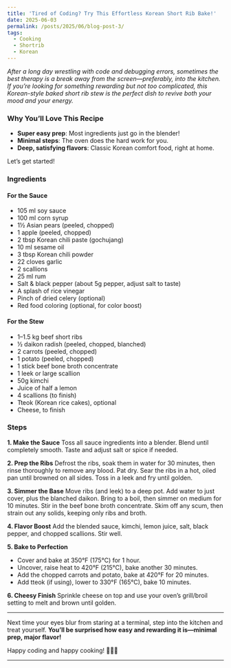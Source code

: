 ```yaml
---
title: 'Tired of Coding? Try This Effortless Korean Short Rib Bake!'
date: 2025-06-03
permalink: /posts/2025/06/blog-post-3/
tags:
  - Cooking
  - Shortrib
  - Korean
---
```


*After a long day wrestling with code and debugging errors, sometimes the best therapy is a break away from the screen—preferably, into the kitchen. If you’re looking for something rewarding but not too complicated, this Korean-style baked short rib stew is the perfect dish to revive both your mood and your energy.*

### Why You’ll Love This Recipe

* **Super easy prep**: Most ingredients just go in the blender!
* **Minimal steps**: The oven does the hard work for you.
* **Deep, satisfying flavors**: Classic Korean comfort food, right at home.

Let’s get started!

### Ingredients

#### For the Sauce

* 105 ml soy sauce
* 100 ml corn syrup
* 1½ Asian pears (peeled, chopped)
* 1 apple (peeled, chopped)
* 2 tbsp Korean chili paste (gochujang)
* 10 ml sesame oil
* 3 tbsp Korean chili powder
* 22 cloves garlic
* 2 scallions
* 25 ml rum
* Salt & black pepper (about 5g pepper, adjust salt to taste)
* A splash of rice vinegar
* Pinch of dried celery (optional)
* Red food coloring (optional, for color boost)

#### For the Stew

* 1–1.5 kg beef short ribs
* ½ daikon radish (peeled, chopped, blanched)
* 2 carrots (peeled, chopped)
* 1 potato (peeled, chopped)
* 1 stick beef bone broth concentrate
* 1 leek or large scallion
* 50g kimchi
* Juice of half a lemon
* 4 scallions (to finish)
* Tteok (Korean rice cakes), optional
* Cheese, to finish

### Steps

**1. Make the Sauce**
Toss all sauce ingredients into a blender. Blend until completely smooth. Taste and adjust salt or spice if needed.

**2. Prep the Ribs**
Defrost the ribs, soak them in water for 30 minutes, then rinse thoroughly to remove any blood.
Pat dry. Sear the ribs in a hot, oiled pan until browned on all sides. Toss in a leek and fry until golden.

**3. Simmer the Base**
Move ribs (and leek) to a deep pot. Add water to just cover, plus the blanched daikon.
Bring to a boil, then simmer on medium for 10 minutes.
Stir in the beef bone broth concentrate.
Skim off any scum, then strain out any solids, keeping only ribs and broth.

**4. Flavor Boost**
Add the blended sauce, kimchi, lemon juice, salt, black pepper, and chopped scallions. Stir well.

**5. Bake to Perfection**

* Cover and bake at 350°F (175°C) for 1 hour.
* Uncover, raise heat to 420°F (215°C), bake another 30 minutes.
* Add the chopped carrots and potato, bake at 420°F for 20 minutes.
* Add tteok (if using), lower to 330°F (165°C), bake 10 minutes.

**6. Cheesy Finish**
Sprinkle cheese on top and use your oven’s grill/broil setting to melt and brown until golden.

---

Next time your eyes blur from staring at a terminal, step into the kitchen and treat yourself.
**You’ll be surprised how easy and rewarding it is—minimal prep, major flavor!**

Happy coding and happy cooking! 🍖🧑‍💻

---
